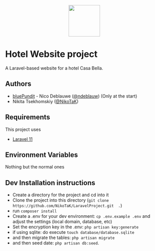 <p align="center"><img src="/Users/macbookpro/Desktop/hotelSite/public/images/casabella.png" width="100"></p>

# Hotel Website project
A Laravel-based website for a hotel Casa Bella.

## Authors
- [bluePundit](https://bluepundit.eu) - Nico Deblauwe ([@ndeblauw](https://www.github.com/ndeblauw)) (Only at the start)
- Nikita Tsekhomskiy ([@NikoTaK](https://www.github.com/NikoTaK))

## Requirements
This project uses
- [Laravel 11](https://laravel.com/docs/11.x/releases)

## Environment Variables
Nothing but the normal ones

## Dev Installation instructions
- Create a directory for the project and cd into it
- Clone the project into this directory (`git clone https://github.com/NikoTaK/LaravelProject.git  .`)
- run `composer install`
- Create a .env for your dev environment: `cp .env.example .env` and adjust the settings (local domain, database, etc)
- Set the encryption key in the .env: `php artisan key:generate`
- if using sqlite: do execute `touch database/database.sqlite`
- and then migrate the tables: `php artisan migrate`
- and then seed date: `php artisan db:seed`.
